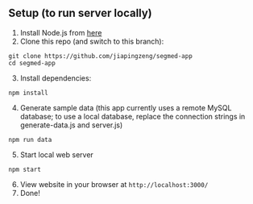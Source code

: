 ## Setup (to run server locally)
1. Install Node.js from [here](https://nodejs.org/en/)
2. Clone this repo (and switch to this branch):
```
git clone https://github.com/jiapingzeng/segmed-app
cd segmed-app
```
3. Install dependencies:
```
npm install
```
4. Generate sample data (this app currently uses a remote MySQL database; to use a local database, replace the connection strings in generate-data.js and server.js)
```
npm run data
```
5. Start local web server
```
npm start
```
6. View website in your browser at `http://localhost:3000/`
7. Done!

